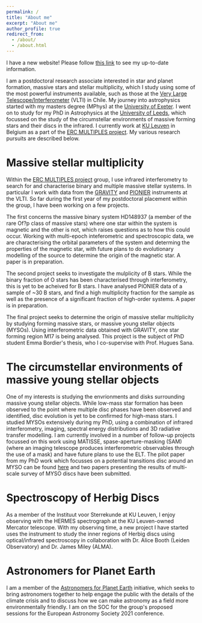```yaml
---
permalink: /
title: "About me"
excerpt: "About me"
author_profile: true
redirect_from: 
  - /about/
  - /about.html
---
```


I have a new website! Please follow [this link](https://sites.google.com/view/abigail-frost-astro/home) to see my up-to-date information.

I am a postdoctoral research associate interested in star and planet formation, massive stars and stellar multiplicity, which I study using some of the most powerful instruments available, such as those at the [Very Large Telescope/Interferometer](https://www.eso.org/public/teles-instr/paranal-observatory/vlt/) (VLTI) in Chile. My journey into astrophysics started with my masters degree (MPhys) at the [University of Exeter](http://www.skraus.eu/group.html). I went on to study for my PhD in Astrophysics at the [University of Leeds](https://eps.leeds.ac.uk/physics/pgr/4861/abigail-frost), which focussed on the study of the circumstellar environments of massive forming stars and their discs in the infrared. I currently work at [KU Leuven](https://fys.kuleuven.be/ster/staff/junior-staff/abigail-frost) in Belgium as a part of the [ERC MULTIPLES project](https://fys.kuleuven.be/ster/research-projects/multiples/). My various research pursuits are described below.

Massive stellar multiplicity
======

Within the [ERC MULTIPLES project](https://fys.kuleuven.be/ster/research-projects/multiples/) group, I use infrared interferometry to search for and characterise binary and multiple massive stellar systems. In particular I work with data from the [GRAVITY](https://www.eso.org/sci/facilities/paranal/instruments/gravity.html) and [PIONIER](https://www.eso.org/sci/facilities/paranal/instruments/pionier.html) instruments at the VLTI. So far during the first year of my postdoctoral placement within the group, I have been working on a few projects. 

The first concerns the massive binary system HD148937 (a member of the rare Of?p class of massive stars) where one star within the system is magnetic and the other is not, which raises questions as to how this could occur. Working with multi-epoch inteferometric and spectroscopic data, we are characterising the orbital parameters of the system and determing the properties of the magnetic star, with future plans to do evolutionary modelling of the source to determine the origin of the magnetic star. A paper is in preparation.

The second project seeks to investigate the mulplicity of B stars. While the binary fraction of O stars has been characterised through interferometry, this is yet to be acheived for B stars. I have analysed PIONIER data of a sample of ~30 B stars, and find a high multiplicity fraction for the sample as well as the presence of a significant fraction of high-order systems. A paper is in preparation.

The final project seeks to determine the origin of massive stellar multiplicity by studying forming massive stars, or massive young stellar objects (MYSOs). Using interferometric data obtained with GRAVITY, one star forming region M17 is being analysed. This project is the subject of PhD student Emma Bordier's thesis, who I co-supervise with Prof. Hugues Sana.

The circumstellar environments of massive young stellar objects 
======

One of my interests is studying the envrionments and disks surrounding massive young stellar objects. While low-mass star formation has been observed to the point where multiple disc phases have been observed and identified, disc evolution is yet to be confirmed for high-mass stars. I studied MYSOs extensively during my PhD, using a combination of infrared interferometry, imaging, spectral energy distributions and 3D radiative transfer modelling. I am currently involved in a number of follow-up projects focussed on this work using MATISSE, spase-aperture-masking (SAM) (where an imaging telescope produces interferometric observables through the use of a mask) and have future plans to use the ELT. The pilot paper from my PhD work which focusses on a potential transitions disc around an MYSO can be found [here](https://ui.adsabs.harvard.edu/abs/2019A%26A...625A..44F/abstract) and two papers presenting the results of multi-scale survey of MYSO discs have been submitted. 

Spectroscopy of Herbig Discs
======

As a member of the Instituut voor Sterrekunde at KU Leuven, I enjoy observing with the HERMES spectrograph at the KU Leuven-owned Mercator telescope. With my observing time, a new project I have started uses the instrument to study the inner regions of Herbig discs using optical/infrared spectroscopy in collaboration with Dr. Alice Booth (Leiden Observatory) and Dr. James Miley (ALMA).

Astronomers for Planet Earth
======

I am a member of the [Astronomers for Planet Earth](https://astronomersforplanet.earth/) initiative, which seeks to bring astronomers together to help engage the public with the details of the climate crisis and to discuss how we can make astronomy as a field more environmentally friendly. I am on the SOC for the group's proposed sessions for the European Astronomy Society 2021 conference. 
